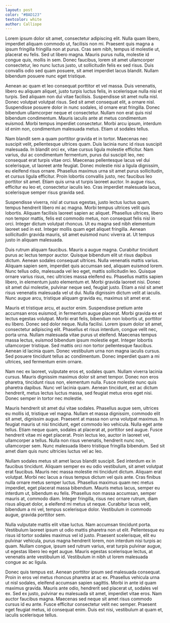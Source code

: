 ```yaml
---
layout: post
color: "#BAD123"
textcolor: white
author: Calliope
---
```


Lorem ipsum dolor sit amet, consectetur adipiscing elit. Nulla quam libero, imperdiet aliquam commodo ut, facilisis non mi. Praesent quis magna a ipsum fringilla fringilla non at purus. Cras sem nibh, tempus id molestie ut, placerat eu felis. Sed ut libero magna. Mauris purus nulla, molestie id congue quis, mollis in sem. Donec faucibus, lorem sit amet ullamcorper consectetur, leo nunc luctus justo, ut sollicitudin felis ex sed risus. Duis convallis odio sed quam posuere, sit amet imperdiet lacus blandit. Nullam bibendum posuere nunc eget tristique.

Aenean ac quam et leo consequat porttitor et vel massa. Duis venenatis, libero eu aliquam aliquet, justo turpis luctus felis, in scelerisque nulla nisi et turpis. Sed aliquam non dui vitae facilisis. Suspendisse sit amet nulla nisl. Donec volutpat volutpat risus. Sed sit amet consequat elit, a ornare nisl. Suspendisse posuere dolor in nunc sodales, id ornare erat fringilla. Donec bibendum ullamcorper neque et consectetur. Nullam non erat quis nisl bibendum condimentum. Mauris iaculis ante at metus condimentum euismod. Morbi tempus imperdiet consectetur. Morbi arcu ipsum, interdum id enim non, condimentum malesuada metus. Etiam ut sodales tellus.

Nam blandit sem a quam porttitor gravida et in tortor. Maecenas nec suscipit velit, pellentesque ultrices quam. Duis lacinia nunc id risus suscipit malesuada. In blandit orci ex, vitae cursus ligula molestie efficitur. Nam varius, dui ac condimentum fermentum, purus dui suscipit leo, nec consequat erat turpis vitae orci. Maecenas pellentesque lacus vel dui scelerisque, ut laoreet ante feugiat. Donec molestie nisi a ligula dignissim, eu eleifend risus ornare. Phasellus maximus urna sit amet purus sollicitudin, et cursus ligula efficitur. Proin lobortis convallis justo, nec faucibus leo porttitor sit amet. Etiam quis urna ut turpis laoreet auctor. In augue risus, efficitur eu leo et, consectetur iaculis leo. Cras imperdiet malesuada lacus, scelerisque semper risus gravida sed.

Suspendisse viverra, nisl at cursus egestas, justo lectus luctus quam, tempus hendrerit libero mi ac magna. Morbi tempus ultrices velit quis lobortis. Aliquam facilisis laoreet sapien ac aliquet. Phasellus ultrices, libero non tempor mattis, felis est commodo metus, non consequat felis nisl in orci. Integer dictum volutpat rhoncus. Ut eu magna sed nibh elementum laoreet sed in est. Integer mollis quam eget aliquet fringilla. Aenean sollicitudin gravida mauris, sit amet euismod nunc viverra at. Ut tempus justo in aliquam malesuada.

Duis rutrum aliquam faucibus. Mauris a augue magna. Curabitur tincidunt purus ac lectus tempor auctor. Quisque bibendum elit ut risus dapibus dictum. Aenean sodales consequat ultrices. Nulla venenatis mattis varius. Aliquam sapien sem, imperdiet quis accumsan sed, aliquam euismod lorem. Nunc tellus odio, malesuada vel leo eget, mattis sollicitudin leo. Quisque ornare varius risus, nec ultricies massa eleifend eu. Phasellus mattis sapien libero, in elementum justo elementum et. Morbi gravida laoreet nisi. Donec sit amet dui molestie, pulvinar neque sed, feugiat justo. Etiam a nisl sit amet risus venenatis malesuada vel ut dui. Nulla dignissim dictum velit at iaculis. Nunc augue arcu, tristique aliquam gravida eu, maximus sit amet erat.

Mauris et tristique arcu, et auctor enim. Suspendisse pretium ante accumsan eros euismod, in fermentum augue placerat. Morbi gravida ex et lectus egestas volutpat. Morbi erat felis, bibendum non lobortis ut, porttitor eu libero. Donec sed dolor neque. Nulla facilisi. Lorem ipsum dolor sit amet, consectetur adipiscing elit. Phasellus et risus interdum, congue velit nec, porta urna. Nullam malesuada vitae purus ut eleifend. Maecenas tempus massa lectus, euismod bibendum ipsum molestie eget. Integer lobortis ullamcorper tristique. Sed mattis orci non tortor pellentesque faucibus. Aenean id lacinia quam. Donec vestibulum urna non magna iaculis cursus. Sed posuere tincidunt tellus ac condimentum. Donec imperdiet quam a mi ultrices, sed fermentum enim ornare.

Nam nec ex laoreet, vulputate eros et, sodales quam. Nullam viverra lacinia cursus. Mauris dignissim maximus dolor sit amet tempor. Donec non eros pharetra, tincidunt risus non, elementum nulla. Fusce molestie nunc quis pharetra dapibus. Nunc vel lacinia quam. Aenean tincidunt, est ac dictum hendrerit, metus lectus luctus massa, sed feugiat metus eros eget nisi. Donec semper in tortor nec molestie.

Mauris hendrerit sit amet dui vitae sodales. Phasellus augue sem, ultrices eu mollis id, tristique vel magna. Nullam et massa dignissim, commodo elit sit amet, dignissim augue. Praesent at massa non urna volutpat maximus. In feugiat mauris ut nisi tincidunt, eget commodo leo vehicula. Nulla eget ante tellus. Etiam neque quam, sodales at placerat at, porttitor sed augue. Fusce hendrerit vitae mi eget placerat. Proin lectus leo, auctor in laoreet vel, ullamcorper a tellus. Nulla non risus venenatis, hendrerit nunc non, ullamcorper sem. Nunc malesuada libero tristique fringilla bibendum. Sed sit amet diam quis nunc ultricies luctus vel ac leo.

Nullam sodales metus sit amet lacus blandit suscipit. Sed interdum ex in faucibus tincidunt. Aliquam semper ex eu odio vestibulum, sit amet volutpat erat faucibus. Mauris nec massa molestie mi tincidunt dictum. Aliquam erat volutpat. Morbi nec lacus a risus tempus dictum vel quis ante. Cras finibus nulla ornare metus semper luctus. Phasellus maximus quam nec metus imperdiet, eget placerat massa bibendum. Mauris metus lacus, semper eu interdum ut, bibendum eu felis. Phasellus non massa accumsan, semper mauris at, commodo diam. Integer fringilla, risus nec ornare rutrum, diam risus aliquet dolor, a eleifend mi metus ut neque. Curabitur lacus velit, bibendum a mi vel, tempus scelerisque dolor. Vestibulum in commodo augue, gravida porttitor sem.

Nulla vulputate mattis elit vitae luctus. Nam accumsan tincidunt porta. Vestibulum laoreet ipsum ut odio mattis pharetra non ut elit. Pellentesque eu risus id tortor sodales maximus vel id justo. Praesent scelerisque, elit eu pulvinar vehicula, purus magna hendrerit lorem, non interdum nisi turpis ac quam. Nullam congue, ipsum sed rutrum varius, erat turpis pulvinar augue, ut egestas libero leo eget augue. Mauris egestas scelerisque lectus, at venenatis ante vestibulum id. Vestibulum in nibh ut lorem malesuada congue ac ac ligula.

Donec quis tempus est. Aenean porttitor ipsum sed malesuada consequat. Proin in eros vel metus rhoncus pharetra at ac ex. Phasellus vehicula urna ut nisl sodales, eleifend accumsan sapien sagittis. Morbi in ante id quam maximus gravida. Mauris ante odio, hendrerit sed placerat ut, sodales vel ex. Sed ex justo, pulvinar eu malesuada sit amet, imperdiet vitae eros. Nam auctor faucibus magna. Maecenas sed neque sit amet risus commodo cursus id eu ante. Fusce efficitur consectetur velit nec semper. Praesent eget feugiat metus, id consequat enim. Duis est nisi, vestibulum at quam et, iaculis scelerisque tellus.
